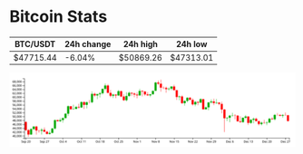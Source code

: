 # Bitcoin Stats

BTC/USDT|24h change|24h high|24h low|
|---|---|---|---|
|$47715.44|-6.04%|$50869.26|$47313.01|

<img src="./chart.svg">
